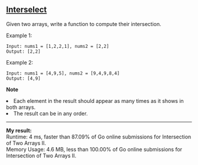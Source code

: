 <a href="https://leetcode.com/problems/intersection-of-two-arrays-ii/"><b>Interselect</b></a>
---

Given two arrays, write a function to compute their intersection.

Example 1:
```
Input: nums1 = [1,2,2,1], nums2 = [2,2]
Output: [2,2]
```

Example 2:
```
Input: nums1 = [4,9,5], nums2 = [9,4,9,8,4]
Output: [4,9]
```
<b>Note</b><br>
<li>Each element in the result should appear as many times as it shows in both arrays.<br>
<li>The result can be in any order.


---
<b>My result:</b><br>
Runtime: 4 ms, faster than 87.09% of Go online submissions for Intersection of Two Arrays II.<br>
Memory Usage: 4.6 MB, less than 100.00% of Go online submissions for Intersection of Two Arrays II.


